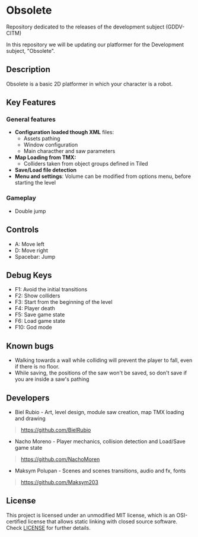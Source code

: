 # Obsolete
Repository dedicated to the releases of the development subject (GDDV-CITM)

In this repository we will be updating our platformer for the Development subject, "Obsolete".
## Description
Obsolete is a basic 2D platformer in which your character is a robot. 

## Key Features

### General features
 - **Configuration loaded though XML** files:
	- Assets pathing
	- Window configuration
	- Main characther and saw parameters
 - **Map Loading from TMX:**
	- Colliders taken from object groups defined in Tiled
 - **Save/Load file detection**
 - **Menu and settings**: Volume can be modified from options menu, before starting the level
### Gameplay
 - Double jump
 
## Controls

 - A: Move left
 - D: Move right
 - Spacebar: Jump
 
## Debug Keys

 - F1: Avoid the initial transitions
 - F2: Show colliders
 - F3: Start from the beginning of the level
 - F4: Player death
 - F5: Save game state
 - F6: Load game state
 - F10: God mode
 
## Known bugs

 - Walking towards a wall while colliding will prevent the player to fall, even if there is no floor. 
 - While saving, the positions of the saw won't be saved, so don't save if you are inside a saw's pathing
 
## Developers

 - Biel Rubio - Art, level design, module saw creation, map TMX loading and drawing 
 > https://github.com/BielRubio
 - Nacho Moreno - Player mechanics, collision detection and Load/Save game state 
 > https://github.com/NachoMoren
 - Maksym Polupan - Scenes and scenes transitions, audio and fx, fonts 
 > https://github.com/Maksym203

## License

This project is licensed under an unmodified MIT license, which is an OSI-certified license that allows static linking with closed source software. Check [LICENSE](LICENSE) for further details.


